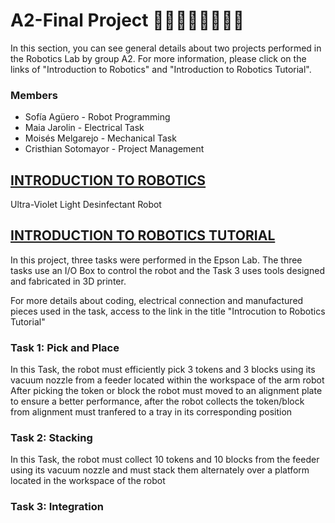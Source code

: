 # A2-Final Project 👩‍💻👩‍🔧👨‍💻👨‍🔧
In this section, you can see general details about two projects performed in the Robotics Lab by group A2. For more information, 
please click on the links of "Introduction to Robotics" and "Introduction to Robotics Tutorial".
### Members
- Sofía Agüero - Robot Programming
- Maia Jarolin - Electrical Task
- Moisés Melgarejo - Mechanical Task
- Cristhian Sotomayor - Project Management
## [INTRODUCTION TO ROBOTICS](Introduction%20to%20Robotics/)
Ultra-Violet Light Desinfectant Robot

## [INTRODUCTION TO ROBOTICS TUTORIAL](Introduction%20to%20Robotics%20Tutorial/)
In this project, three tasks were performed in the Epson Lab.
The three tasks use an I/O Box to control the robot and the Task 3 uses tools designed and fabricated in 3D printer.

For more details about coding, electrical connection and manufactured pieces used in the task, access to the link in the title "Introcution to Robotics Tutorial"
### Task 1: Pick and Place
In this Task, the robot must efficiently pick 3 tokens and 3 blocks using its vacuum nozzle from a feeder located within the workspace of the arm robot
After picking the token or block the robot must moved to an alignment plate to ensure a better performance, after the robot collects the token/block from 
alignment must tranfered to a tray in its corresponding position
### Task 2: Stacking
In this Task, the robot must collect 10 tokens and 10 blocks from the feeder using its vacuum nozzle and must stack them alternately over a platform located 
in the workspace of the robot
### Task 3: Integration


